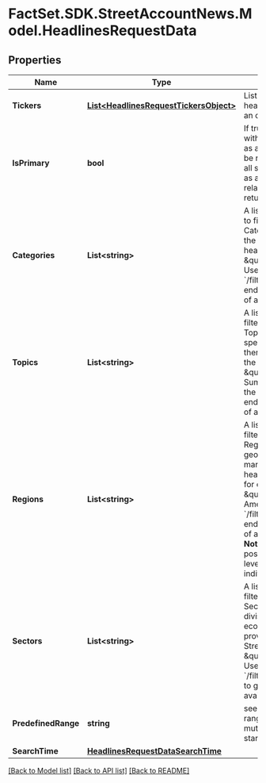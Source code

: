 # FactSet.SDK.StreetAccountNews.Model.HeadlinesRequestData

## Properties

Name | Type | Description | Notes
------------ | ------------- | ------------- | -------------
**Tickers** | [**List&lt;HeadlinesRequestTickersObject&gt;**](HeadlinesRequestTickersObject.md) | List of tickers to filter the headlines. Each ticker is an object. | [optional] 
**IsPrimary** | **bool** | If true, then only stories with the provided ticker as a primary symbol will be returned. Otherwise, all stories with the ticker as a primary symbol or related symbol will be returned  | [optional] 
**Categories** | **List&lt;string&gt;** | A list of categories used to filter the headlines. Categories are define the nature or topic of the headlines, such as \&quot;Earnings\&quot;. Use the &#x60;/filters/categories&#x60; endpoint to get the list of available categories. | [optional] 
**Topics** | **List&lt;string&gt;** | A list of topics used to filter the headlines. Topics represent specific subjects or themes associated with the headlines, such as \&quot;Market Summaries\&quot;. Use the &#x60;/filters/topics&#x60; endpoint to get the list of available topics. | [optional] 
**Regions** | **List&lt;string&gt;** | A list of regions used to filter the headlines. Regions specify the geographical location or market to which the headlines are relevant, for example, \&quot;North America\&quot;. Use the &#x60;/filters/regions&#x60; endpoint to get the list of available regions.  **Note:** Filtering is possible only for top-level regions, not individual countries. | [optional] 
**Sectors** | **List&lt;string&gt;** | A list of sectors used to filter the headlines. Sectors are segments or divisions of the economy or market provided by StreetAccount, such as \&quot;Financial\&quot;. Use the &#x60;/filters/sectors&#x60;endpoint to get the list of available sectors. | [optional] 
**PredefinedRange** | **string** | see list of valid date ranges. Date range is mutually exclusive to start/end time | [optional] 
**SearchTime** | [**HeadlinesRequestDataSearchTime**](HeadlinesRequestDataSearchTime.md) |  | [optional] 

[[Back to Model list]](../README.md#documentation-for-models) [[Back to API list]](../README.md#documentation-for-api-endpoints) [[Back to README]](../README.md)

